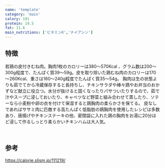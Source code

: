 ```yaml
---
name: 'template'
category: 'main'
calory: 191
protein: 19.5
fat: 11.6
main_nutritions: ['ビタミンK','ナイアシン']
---
```


## 特徴

若鶏の皮付きむね肉。胸肉1枚のカロリーは380～570Kcal 、グラム数は200～300g程度で、たんぱく質39～59g。皮を取り除いた鶏むね肉のカロリーは170～260Kcal、重さは160～240g程度でたんぱく質35～54g。
胸肉は生の状態よりも茹でてから冷蔵保存すると長持ちし、チキンサラダや棒々鶏やお弁当のおかずなど献立に役立つ。水分が抜けると固くなったりパサついたりするので、茹で汁やスープに浸しておいたり、キャベツなど野菜と組み合わせて蒸したり、ソテーなら小麦粉や卵の衣を付けて保湿すると鶏胸肉の柔らかさを保てる。
皮なしであればササミ肉に匹敵する高たんぱく低脂肪の鶏胸肉を使用したレシピは多数あり、唐揚げやチキンステーキの他、密閉袋に入れた鶏の胸肉をお湯に20分ほど浸して作るしっとり柔らかいチキンハムは大人気。

<br>

## 参考

https://calorie.slism.jp/111219/
